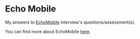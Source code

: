 # Echo Mobile

My answers to [EchoMobile](https://echomobile.io) interview's questions/assessment(s).

You can find more about EchoMobile [here](https://echomobile.io/about).
